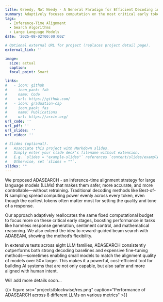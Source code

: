 ```yaml
---
title: Greedy, Not Needy - A General Paradigm for Efficient Decoding in Large Language Models
summary: Adaptively focuses computation on the most critical early tokens during LLM decoding, boosting alignment performance across multiple tasks compared to Best-of-N and fine-tuning.
tags:
  - Inference-Time Alignment
  - Search Algorithms
  - Large Language Models
date: '2025-08-02T00:00:00Z'

# Optional external URL for project (replaces project detail page).
external_link: ''

image:
  size: actual
  caption: 
  focal_point: Smart

links:
#   - icon: github
#     icon_pack: fab
#     name: Code
#     url: https://github.com/
#   - icon: graduation-cap
#     icon_pack: fas
#     name: Publications
#     url: https://arxiv.org/
url_code: ''
url_pdf: ''
url_slides: ''
url_video: ''

# Slides (optional).
#   Associate this project with Markdown slides.
#   Simply enter your slide deck's filename without extension.
#   E.g. `slides = "example-slides"` references `content/slides/example-slides.md`.
#   Otherwise, set `slides = ""`.
slides: ""
---
```


We proposed ADASEARCH - an inference-time alignment strategy for large language models (LLMs) that makes them safer, more accurate, and more controllable—without retraining. Traditional decoding methods like Best-of-N sampling spread computing power evenly across every token, even though the earliest tokens often matter most for setting the quality and tone of a response.

Our approach adaptively reallocates the same fixed computational budget to focus more on these critical early stages, boosting performance in tasks like harmless response generation, sentiment control, and mathematical reasoning. We also extend the idea to reward-guided beam search with ADABEAM, showing the method’s flexibility.

In extensive tests across eight LLM families, ADASEARCH consistently outperforms both strong decoding baselines and expensive fine-tuning methods—sometimes enabling small models to match the alignment quality of models over 50× larger. This makes it a powerful, cost-efficient tool for building AI systems that are not only capable, but also safer and more aligned with human intent.

Will add more details soon...


 {{< figure src="projects/blockwise/res.png" caption="Performance of ADASEARCH across 8 different LLMs on various metrics" >}}



